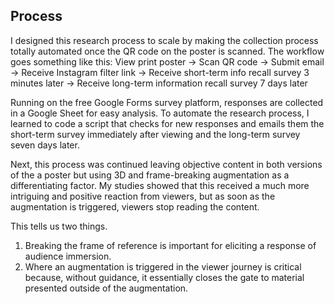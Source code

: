 
## Process

<p>
I designed this research process to scale by making the collection process totally automated once the QR code on the poster is scanned. The workflow goes something like this:
View print poster → Scan QR code → Submit email → Receive Instagram filter link → Receive short-term info recall survey 3 minutes later → Receive long-term information recall survey 7 days later
</p>


<p>Running on the free Google Forms survey platform, responses are collected in a Google Sheet for easy analysis. To automate the research process, I learned to code a script that checks for new responses and emails them the short-term survey immediately after viewing and the long-term survey seven days later.</p>

<p>Next, this process was continued leaving objective content in both versions of the a poster but using 3D and frame-breaking augmentation as a differentiating factor. My studies showed that this received a much more intriguing and positive reaction from  viewers, but as soon as the augmentation is triggered, viewers stop reading the content.</p>
<p>
This tells us two things.
</p><ol>
<li>Breaking the frame of reference is important for eliciting a response of audience immersion.</li>
<li>Where an augmentation is triggered in the viewer journey is critical because, without guidance, it essentially closes the gate to material presented outside of the augmentation.</li>
</ol>

